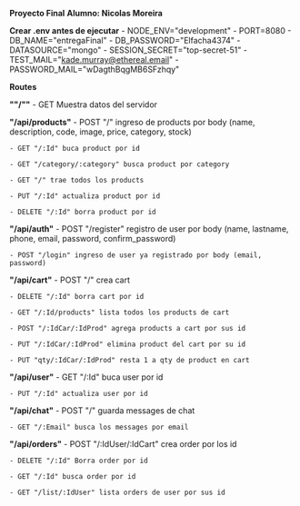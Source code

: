 **Proyecto Final**
**Alumno: Nicolas Moreira**

**Crear .env antes de ejecutar**
    - NODE_ENV="development"
    - PORT=8080
    - DB_NAME="entregaFinal"
    - DB_PASSWORD="Elfacha4374"
    - DATASOURCE="mongo"
    - SESSION_SECRET="top-secret-51"
    - TEST_MAIL="kade.murray@ethereal.email"
    - PASSWORD_MAIL="wDagthBqgMB6SFzhqy"

**Routes**

**""/""** 
    - GET Muestra datos del servidor

**"/api/products"**
    - POST "/" ingreso de products por body (name, description, code, image, price, category, stock)

    - GET "/:Id" buca product por id

    - GET "/category/:category" busca product por category

    - GET "/" trae todos los products

    - PUT "/:Id" actualiza product por id

    - DELETE "/:Id" borra product por id

**"/api/auth"**
    - POST "/register" registro de user por body (name, lastname, phone, email, password, confirm_password)

    - POST "/login" ingreso de user ya registrado por body (email, password)
        

**"/api/cart"**
    - POST "/" crea cart

    - DELETE "/:Id" borra cart por id

    - GET "/:Id/products" lista todos los products de cart

    - POST "/:IdCar/:IdProd" agrega products a cart por sus id

    - PUT "/:IdCar/:IdProd" elimina product del cart por su id

    - PUT "qty/:IdCar/:IdProd" resta 1 a qty de product en cart

**"/api/user"**
    - GET "/:Id" buca user por id

    - PUT "/:Id" actualiza user por id

**"/api/chat"**
    - POST "/" guarda messages de chat

    - GET "/:Email" busca los messages por email

**"/api/orders"**
    - POST "/:IdUser/:IdCart" crea order por los id 

    - DELETE "/:Id" Borra order por id

    - GET "/:Id" busca order por id

    - GET "/list/:IdUser" lista orders de user por sus id

